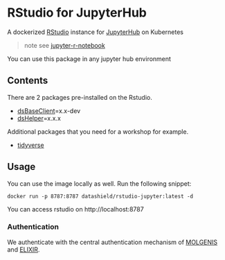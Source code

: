 # RStudio for JupyterHub
A dockerized [RStudio](https://www.rstudio.com/products/rstudio/download-server/) instance for [JupyterHub](https://github.com/jupyterhub/zero-to-jupyterhub-k8s) on Kubernetes

> note see [jupyter-r-notebook](https://hub.docker.com/r/jupyter/r-notebook)

You can use this package in any jupyter hub environment

## Contents
There are 2 packages pre-installed on the Rstudio.
- [dsBaseClient](https://github.com/datashield/dsBaseClient/tree/x.x-dev)=x.x-dev
- [dsHelper](https://github.com/lifecycle-project/ds-helper)=x.x.x

Additional packages that you need for a workshop for example.
- [tidyverse](https://www.tidyverse.org/packages/)

## Usage
You can use the image locally as well. Run the following snippet:

`docker run -p 8787:8787 datashield/rstudio-jupyter:latest -d`

You can access rstudio on http://localhost:8787
### Authentication
We authenticate with the central authentication mechanism of [MOLGENIS](https://molgenis.org) and [ELIXIR](https://elixir-europe.org/services/compute/aai).